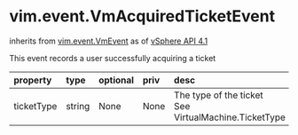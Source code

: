 vim.event.VmAcquiredTicketEvent
===============================
inherits from [vim.event.VmEvent](docs/vim.event.VmEvent.md)
as of [vSphere API 4.1](vim.version.md#vim.version.version6)


This event records a user successfully acquiring a ticket

| property | type | optional | priv | desc |
|:---------|:-----|:---------|:-----|:-----|
| ticketType | string | None | None | The type of the ticket<br>See VirtualMachine.TicketType |



